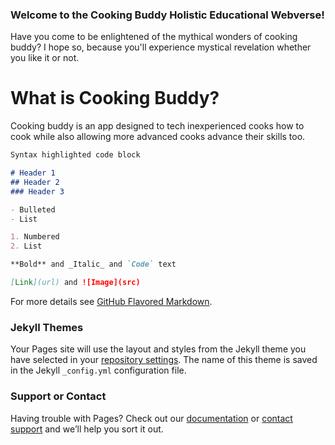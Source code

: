 ### Welcome to the Cooking Buddy Holistic Educational Webverse!

Have you come to be enlightened of the mythical wonders of cooking buddy? I hope so, because you'll experience mystical revelation whether you like it or not.


# What is Cooking Buddy?
Cooking buddy is an app designed to tech inexperienced cooks how to cook while also allowing more advanced cooks advance their skills too. 

```markdown
Syntax highlighted code block

# Header 1
## Header 2
### Header 3

- Bulleted
- List

1. Numbered
2. List

**Bold** and _Italic_ and `Code` text

[Link](url) and ![Image](src)
```

For more details see [GitHub Flavored Markdown](https://guides.github.com/features/mastering-markdown/).

### Jekyll Themes

Your Pages site will use the layout and styles from the Jekyll theme you have selected in your [repository settings](https://github.com/luke-favret/cookingbuddy/settings). The name of this theme is saved in the Jekyll `_config.yml` configuration file.

### Support or Contact

Having trouble with Pages? Check out our [documentation](https://help.github.com/categories/github-pages-basics/) or [contact support](https://github.com/contact) and we’ll help you sort it out.
